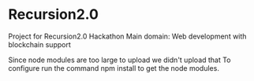 # Recursion2.0
Project for Recursion2.0 Hackathon 
Main domain: Web development with blockchain support

Since node modules are too large to upload we didn't upload that
To configure run the command npm install to get the node modules.
